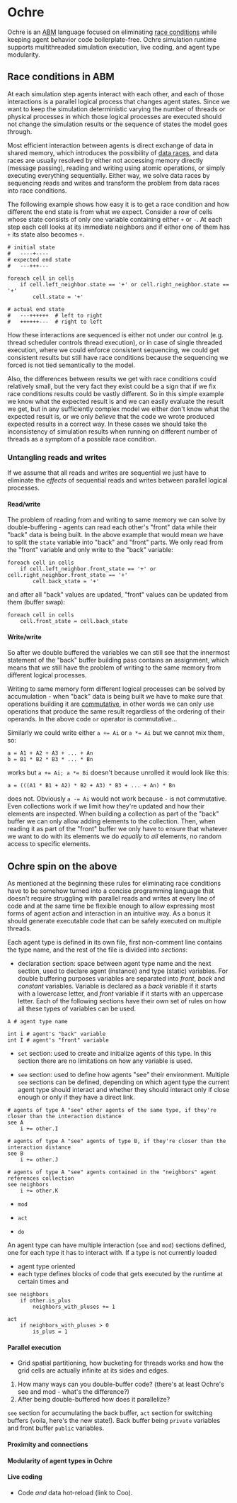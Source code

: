 # Ochre

Ochre is an [ABM](https://en.wikipedia.org/wiki/Agent-based_model) language focused on eliminating [race conditions](https://en.wikipedia.org/wiki/Race_condition) while keeping agent behavior code boilerplate-free. Ochre simulation runtime supports multithreaded simulation execution, live coding, and agent type modularity.

## Race conditions in ABM

At each simulation step agents interact with each other, and each of those interactions is a parallel logical process that changes agent states. Since we want to keep the simulation deterministic varying the number of threads or physical processes in which those logical processes are executed should not change the simulation results or the sequence of states the model goes through.

Most efficient interaction between agents is direct exchange of data in shared memory, which introduces the possibility of [data races](https://en.wikipedia.org/wiki/Race_condition#Data_race), and data races are usually resolved by either not accessing memory directly (message passing), reading and writing using atomic operations, or simply executing everything sequentially. Either way, we solve data races by sequencing reads and writes and transform the problem from data races into race conditions.

The following example shows how easy it is to get a race condition and how different the end state is from what we expect. Consider a row of cells whose state consists of only one variable containing either `+` or `-`. At each step each cell looks at its immediate neighbors and if either one of them has `+` its state also becomes `+`.

```
# initial state
#   ----+----
# expected end state
#   ---+++---

foreach cell in cells
    if cell.left_neighbor.state == '+' or cell.right_neighbor.state == '+'
        cell.state = '+'

# actual end state
#   ---++++++  # left to right
#   ++++++---  # right to left
```

How these interactions are sequenced is either not under our control (e.g. thread scheduler controls thread execution), or in case of single threaded execution, where we could enforce consistent sequencing, we could get consistent results but still have race conditions because the sequencing we forced is not tied semantically to the model.

Also, the differences between results we get with race conditions could relatively small, but the very fact they exist could be a sign that if we fix race conditions results could be vastly different. So in this simple example we know what the expected result is and we can easily evaluate the result we get, but in any sufficiently complex model we either don't know what the expected result is, or we only *believe* that the code we wrote produced expected results in a correct way. In these cases we should take the inconsistency of simulation results when running on different number of threads as a symptom of a possible race condition.

### Untangling reads and writes

If we assume that all reads and writes are sequential we just have to eliminate the *effects* of sequential reads and writes between parallel logical processes.

#### Read/write

The problem of reading from and writing to same memory we can solve by double-buffering - agents can read each other's "front" data while their "back" data is being built. In the above example that would mean we have to split the `state` variable into "back" and "front" parts. We only read from the "front" variable and only write to the "back" variable:

```
foreach cell in cells
    if cell.left_neighbor.front_state == '+' or cell.right_neighbor.front_state == '+'
        cell.back_state = '+'
```

and after all "back" values are updated, "front" values can be updated from them (buffer swap):

```
foreach cell in cells
    cell.front_state = cell.back_state
```

#### Write/write

So after we double buffered the variables we can still see that the innermost statement of the "back" buffer building pass contains an assignment, which means that we still have the problem of writing to the same memory from different logical processes.

Writing to same memory form different logical processes can be solved by accumulation - when "back" data is being built we have to make sure that operations building it are [commutative](https://en.wikipedia.org/wiki/Commutative_property), in other words we can only use operations that produce the same result regardless of the ordering of their operands. In the above code `or` operator is commutative...

Similarly we could write either `a += Ai` or `a *= Ai` but we cannot mix them, so:

```
a = A1 + A2 + A3 + ... + An
b = B1 * B2 * B3 * ... * Bn
```

works but `a += Ai; a *= Bi` doesn't because unrolled it would look like this:

```
a = (((A1 * B1 + A2) * B2 + A3) * B3 + ... + An) * Bn
```

does not. Obviously `a -= Ai` would not work because `-` is not commutative. Even collections work if we limit how they're updated and how their elements are inspected. When building a collection as part of the "back" buffer we can only allow adding elements to the collection. Then, when reading it as part of the "front" buffer we only have to ensure that whatever we want to do with its elements we do *equally* to *all* elements, no random access to specific elements.

## Ochre spin on the above

As mentioned at the beginning these rules for eliminating race conditions have to be somehow turned into a concise programming language that doesn't require struggling with parallel reads and writes at every line of code and at the same time be flexible enough to allow expressing most forms of agent action and interaction in an intuitive way. As a bonus it should generate executable code that can be safely executed on multiple threads.

Each agent type is defined in its own file, first non-comment line contains the type name, and the rest of the file is divided into *sections*:

* declaration section: space between agent type name and the next section, used to declare agent (instance) and type (static) variables. For double buffering purposes variables are separated into *front*, *back* and *constant* variables. Variable is declared as a *back* variable if it starts with a lowercase letter, and *front* variable if it starts with an uppercase letter. Each of the following sections have their own set of rules on how all these types of variables can be used.

```
A # agent type name

int i # agent's "back" variable
int I # agent's "front" variable
```

* `set` section: used to create and initialize agents of this type. In this section there are no limitations on how any variable is used.

* `see` section: used to define how agents "see" their environment. Multiple `see` sections can be defined, depending on which agent type the current agent type should interact and whether they should interact only if close enough or only if they have a direct link.

```
# agents of type A "see" other agents of the same type, if they're closer than the interaction distance
see A
    i += other.I

# agents of type A "see" agents of type B, if they're closer than the interaction distance
see B
    i += other.J

# agents of type A "see" agents contained in the "neighbors" agent references collection
see neighbors
    i += other.K
```

* `mod`

* `act`

* `do`

An agent type can have multiple interaction (`see` and `mod`) sections defined, one for each type it has to interact with. If a type is not currently loaded
- agent type oriented
- each type defines blocks of code that gets executed by the runtime at certain times and

```
see neighbors
    if other.is_plus
        neighbors_with_pluses += 1

act
    if neighbors_with_pluses > 0
        is_plus = 1
```

#### Parallel execution

- Grid spatial partitioning, how bucketing for threads works and how the grid cells are actually infinite at its sides and edges.
1. How many ways can you double-buffer code? (there's at least Ochre's see and mod - what's the difference?)
2. After being double-buffered how does it parallelize?

`see` section for accumulating the back buffer, `act` section for switching buffers (voila, here's the new state!). Back buffer being `private` variables and front buffer `public` variables.

#### Proximity and connections

#### Modularity of agent types in Ochre


#### Live coding

- Code *and* data hot-reload (link to Coo).
